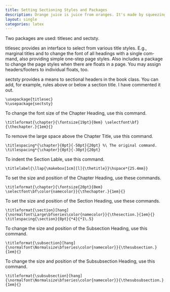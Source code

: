 ```yaml
---
title: Setting Sectioning Styles and Packages
description: Orange juice is juice from oranges. It's made by squeezing oranges.
layout: single
categories: latex
---
```

Two packages are used: titlesec and sectsty.

titlesec pro­vid­es an in­ter­face to se­lec­t from var­i­ous ti­tle styles. E.g., marginal ti­tles and to change the font of all head­ings with a sin­gle com­mand, also pro­vid­ing sim­ple one-step page styles. Also in­cludes a pack­age to change the page styles when there are floats in a page. You may as­sign head­ers/foot­ers to in­di­vid­ual floats, too.

sectsty provides a means to sec­tional head­ers in the book class. You can add, for example, rules above or be­low a sec­tion ti­tle. I have commented it out.

    \usepackage{titlesec}
    %\usepackage{sectsty}


To change the font size of the Chapter Heading, use this command.

    \titleformat{\chapter}{\fontsize{19pt}{0em} \selectfont\bf}{\thechapter.}{1em}{}


To remove the large space above the Chapter Title, use this command.

    \titlespacing*{\chapter}{0pt}{-50pt}{20pt} %\ The original command.
    \titlespacing*{\chapter}{0pt}{-30pt}{20pt}


To indent the Section Lable, use this command.

    \titlelabel{\llap{\makebox[1cm][l]{\thetitle}}\hspace*{25.4mm}}


To set the size and position of the Chapter Heading, use these commands.

    \titleformat{\chapter}{\fontsize{20pt}{0em}
    \selectfont\bf\color{namecolor}}{\thechapter.}{1em}{}


To set the size and position of the Section Heading, use these commands.

    \titleformat{\section}[hang]{\normalfont\Large\bfseries\color{namecolor}}{\thesection.}{1em}{}
    \titlespacing{\section}{0pt}{*4}{*1\.5}


To change the size and position of the Subsection Heading, use this command.

    \titleformat{\subsection}[hang]{\normalfont\Normalsize\bfseries\color{namecolor}}{\thesubsection.}{1em}{}


To change the size and position of the Subsubsection Heading, use this command.

    \titleformat{\subsubsection}[hang]{\normalfont\Normalsize\bfseries\color{namecolor}}{\thesubsubsection.}{1em}{}
